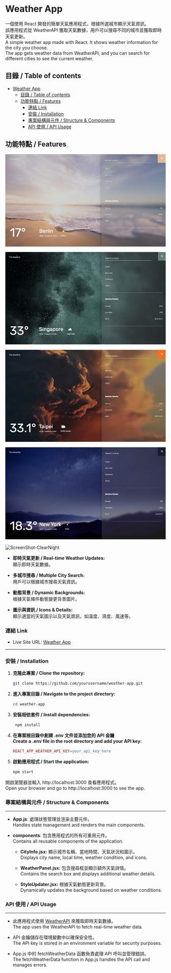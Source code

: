# Weather App

一個使用 React 開發的簡單天氣應用程式，根據所選城市顯示天氣資訊。  
該應用程式從 WeatherAPI 獲取天氣數據，用戶可以搜尋不同的城市並獲取即時天氣更新。  
A simple weather app made with React. It shows weather information for the city you choose.  
The app gets weather data from WeatherAPI, and you can search for different cities to see the current weather.

## 目錄 / Table of contents

- [Weather App](#weather-app)
  - [目錄 / Table of contents](#目錄--table-of-contents)
  - [功能特點 / Features](#功能特點--features)
    - [連結 Link](#連結-link)
    - [安裝 / Installation](#安裝--installation)
    - [專案結構與元件 / Structure \& Components](#專案結構與元件--structure--components)
    - [API 使用 / API Usage](#api-使用--api-usage)

## 功能特點 / Features

![ScreenShot-Berlin](/screenshots/ScreenShot-Berlin.jpeg)

![ScreenShot-Singapore](/screenshots/ScreenShot-Singapore.jpeg)

![ScreenShot-Taipei](/screenshots/ScreenShot-Taipei.jpeg)

![ScreenShot-NewYork](/screenshots/ScreenShot-NewYork.jpeg)

![ScreenShot-ClearNight](/screenshots/ScreenShot-ClearNight.jpeg)

- **即時天氣更新 / Real-time Weather Updates:**  
  顯示即時天氣數據。

- **多城市搜尋 / Multiple City Search:**  
  用戶可以根據城市搜尋天氣資訊。

- **動態背景 / Dynamic Backgrounds:**  
  根據天氣條件動態變更背景圖片。

- **圖示與資訊 / Icons & Details:**  
  顯示適當的天氣圖示以及天氣資訊，如溫度、濕度、風速等。

### 連結 Link

- Live Site URL: [Weather App](https://kaiens-lab.github.io/Weather-App/)

---

### 安裝 / Installation

1. **克隆此專案 / Clone the repository:**
   ```bash
   git clone https://github.com/yourusername/weather-app.git
   ```
2. **進入專案目錄 / Navigate to the project directory:**
   ```bash
   cd weather-app
   ```
3. **安裝相依套件 / Install dependencies:**
   ```bash
    npm install
   ```
4. **在專案根目錄中創建 .env 文件並添加您的 API 金鑰**  
   **Create a .env file in the root directory and add your API key:**
   ```makefile
   REACT_APP_WEATHER_API_KEY=your_api_key_here
   ```
5. **啟動應用程式 / Start the application:**

   ```bash
   npm start
   ```

開啟瀏覽器並輸入 http://localhost:3000 查看應用程式。  
 Open your browser and go to http://localhost:3000 to see the app.

### 專案結構與元件 / Structure & Components

---

- **App.js**: 處理狀態管理並渲染主要元件。  
  Handles state management and renders the main components.

- **components**: 包含應用程式的所有可重用元件。  
  Contains all reusable components of the application.

  - **CityInfo.jsx:** 顯示城市名稱、當地時間、天氣狀況和圖示。  
    Displays city name, local time, weather condition, and icons.

  - **WeatherPanel.jsx:** 包含搜尋框並顯示額外天氣詳情。  
    Contains the search box and displays additional weather details.

  - **StyleUpdater.jsx:** 根據天氣動態更新背景。  
    Dynamically updates the background based on weather conditions.

### API 使用 / API Usage

---

- 此應用程式使用 [WeatherAPI](https://www.weatherapi.com/) 來獲取即時天氣數據。  
  The app uses the WeatherAPI to fetch real-time weather data.

- API 金鑰儲存在環境變數中以確保安全性。  
  The API key is stored in an environment variable for security purposes.

- App.js 中的 fetchWeatherData 函數負責處理 API 呼叫並管理錯誤。  
  The fetchWeatherData function in App.js handles the API call and manages errors.
